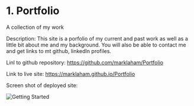 # 1. Portfolio
A collection of my work 

Description:
This site is a porfolio of my current and past work as well as a little bit about me and my background.  You will also be able to contact me and get links to mt github, linkedIn profiles. 

Linl to github repository: 
https://github.com/marklaham/Portfolio

Link to live site:
https://marklaham.github.io/Portfolio


Screen shot of deployed site:



![Getting Started](./assets/ScreenshotPortfolio.png) 